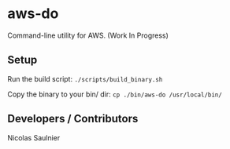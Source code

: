 # aws-do
Command-line utility for AWS. (Work In Progress)

## Setup
Run the build script: `./scripts/build_binary.sh`

Copy the binary to your bin/ dir: `cp ./bin/aws-do /usr/local/bin/`

## Developers / Contributors
Nicolas Saulnier
